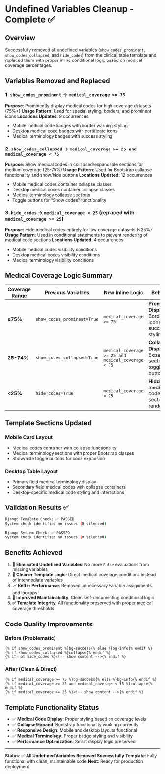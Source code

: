 # Undefined Variables Cleanup - Complete ✅

## Overview

Successfully removed all undefined variables (`show_codes_prominent`, `show_codes_collapsed`, and `hide_codes`) from the clinical table template and replaced them with proper inline conditional logic based on medical coverage percentages.

## Variables Removed and Replaced

### 1. `show_codes_prominent` → `medical_coverage >= 75`

**Purpose**: Prominently display medical codes for high coverage datasets (75%+)
**Usage Pattern**: Used for special styling, borders, and prominent icons
**Locations Updated**: 9 occurrences

- Mobile medical code badges with border warning styling
- Desktop medical code badges with certificate icons
- Medical terminology badges with success styling

### 2. `show_codes_collapsed` → `medical_coverage >= 25 and medical_coverage < 75`

**Purpose**: Show medical codes in collapsed/expandable sections for medium coverage (25-75%)
**Usage Pattern**: Used for Bootstrap collapse functionality and show/hide buttons
**Locations Updated**: 12 occurrences

- Mobile medical codes container collapse classes
- Desktop medical codes container collapse classes
- Medical terminology collapse sections
- Toggle buttons for "Show codes" functionality

### 3. `hide_codes` → `medical_coverage < 25` (replaced with `medical_coverage >= 25`)

**Purpose**: Hide medical codes entirely for low coverage datasets (<25%)
**Usage Pattern**: Used in conditional statements to prevent rendering of medical code sections
**Locations Updated**: 4 occurrences

- Mobile medical codes visibility conditions
- Desktop medical codes visibility conditions
- Medical terminology visibility conditions

## Medical Coverage Logic Summary

| Coverage Range | Previous Variables | New Inline Logic | Behavior |
|---------------|-------------------|------------------|----------|
| **≥75%** | `show_codes_prominent=True` | `medical_coverage >= 75` | **Prominent Display**: Borders, icons, success styling |
| **25-74%** | `show_codes_collapsed=True` | `medical_coverage >= 25 and medical_coverage < 75` | **Collapsed Display**: Expandable sections, toggle buttons |
| **<25%** | `hide_codes=True` | `medical_coverage < 25` | **Hidden**: No medical code sections rendered |

## Template Sections Updated

### Mobile Card Layout

- Medical codes container with collapse functionality
- Medical terminology sections with proper Bootstrap classes
- Show/hide toggle buttons for code expansion

### Desktop Table Layout

- Primary field medical terminology display
- Secondary field medical codes with collapse containers
- Desktop-specific medical code styling and interactions

## Validation Results ✅

```bash
Django Template Check: ✅ PASSED
System check identified no issues (0 silenced)

Django System Check: ✅ PASSED
System check identified no issues (0 silenced)
```

## Benefits Achieved

1. **🎯 Eliminated Undefined Variables**: No more `False` evaluations from missing variables
2. **🔧 Cleaner Template Logic**: Direct medical coverage conditions instead of intermediate variables
3. **📈 Better Performance**: Removed unnecessary variable assignments and lookups
4. **🧹 Improved Maintainability**: Clear, self-documenting conditional logic
5. **✅ Template Integrity**: All functionality preserved with proper medical coverage thresholds

## Code Quality Improvements

### Before (Problematic)

```django
{% if show_codes_prominent %}bg-success{% else %}bg-info{% endif %}
{% if show_codes_collapsed %}collapse{% endif %}
{% if not hide_codes %}<!-- show content -->{% endif %}
```

### After (Clean & Direct)

```django
{% if medical_coverage >= 75 %}bg-success{% else %}bg-info{% endif %}
{% if medical_coverage >= 25 and medical_coverage < 75 %}collapse{% endif %}
{% if medical_coverage >= 25 %}<!-- show content -->{% endif %}
```

## Template Functionality Status

- ✅ **Medical Code Display**: Proper styling based on coverage levels
- ✅ **Collapse/Expand**: Bootstrap functionality working correctly
- ✅ **Responsive Design**: Mobile and desktop layouts functional
- ✅ **Medical Terminology**: Proper badge styling and visibility
- ✅ **Performance Optimization**: Smart display logic preserved

---
**Status**: ✅ **All Undefined Variables Removed Successfully**
**Template**: Fully functional with clean, maintainable code
**Next**: Ready for production deployment
